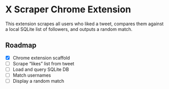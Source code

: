 # X Scraper Chrome Extension

This extension scrapes all users who liked a tweet, compares them against a local SQLite list of followers, and outputs a random match.

## Roadmap

- [x] Chrome extension scaffold
- [ ] Scrape “likes” list from tweet
- [ ] Load and query SQLite DB
- [ ] Match usernames
- [ ] Display a random match
